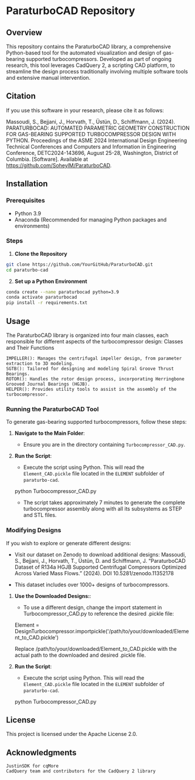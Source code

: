 # ParaturboCAD Repository

## Overview
This repository contains the ParaturboCAD library, a comprehensive Python-based tool for the automated visualization and design of gas-bearing supported turbocompressors. Developed as part of ongoing research, this tool leverages CadQuery 2, a scripting CAD platform, to streamline the design process traditionally involving multiple software tools and extensive manual intervention.

## Citation
If you use this software in your research, please cite it as follows:

Massoudi, S., Bejjani, J., Horvath, T., Üstün, D., Schiffmann, J. (2024). PARATURBOCAD: AUTOMATED PARAMETRIC GEOMETRY CONSTRUCTION FOR GAS-BEARING SUPPORTED TURBOCOMPRESSOR DESIGN WITH PYTHON. Proceedings of the ASME 2024 International Design Engineering Technical Conferences and Computers and Information in Engineering Conference, DETC2024-143696, August 25-28, Washington, District of Columbia. [Software]. Available at https://github.com/SoheylM/ParaturboCAD.

## Installation

### Prerequisites
- Python 3.9
- Anaconda (Recommended for managing Python packages and environments)

### Steps
1. **Clone the Repository**
```bash
git clone https://github.com/YourGitHub/ParaturboCAD.git
cd paraturbo-cad
```


2. **Set up a Python Environment**
```bash
conda create --name paraturbocad python=3.9
conda activate paraturbocad
pip install -r requirements.txt
```

## Usage

The ParaturboCAD library is organized into four main classes, each responsible for different aspects of the turbocompressor design:
Classes and Their Functions

    IMPELLER(): Manages the centrifugal impeller design, from parameter extraction to 3D modeling.
    SGTB(): Tailored for designing and modeling Spiral Groove Thrust Bearings.
    ROTOR(): Handles the rotor design process, incorporating Herringbone Grooved Journal Bearings (HGJB).
    HELPER(): Provides utility tools to assist in the assembly of the turbocompressor.

### Running the ParaturboCAD Tool
To generate gas-bearing supported turbocompressors, follow these steps:

1. **Navigate to the Main Folder**:
   - Ensure you are in the directory containing `Turbocompressor_CAD.py`.

2. **Run the Script**:
   - Execute the script using Python. This will read the `Element_CAD.pickle` file located in the `ELEMENT` subfolder of `paraturbo-cad`.

   python Turbocompressor_CAD.py

   - The script takes approximately 7 minutes to generate the complete turbocompressor assembly along with all its subsystems as STEP and STL files.

### Modifying Designs

If you wish to explore or generate different designs:

- Visit our dataset on Zenodo to download additional designs:
    Massoudi, S., Bejjani, J., Horvath, T., Üstün, D. and Schiffmann, J. “ParaturboCAD Dataset of R134a HGJB Supported Centrifugal Compressors Optimized Across Varied Mass Flows.” (2024). DOI 10.5281/zenodo.11352178

- This dataset includes over 1000+ designs of turbocompressors.


1. **Use the Downloaded Designs:**:
    - To use a different design, change the import statement in Turbocompressor_CAD.py to reference the desired .pickle file:

    Element = DesignTurbocompressor.importpickle('/path/to/your/downloaded/Element_to_CAD.pickle')

    Replace /path/to/your/downloaded/Element_to_CAD.pickle with the actual path to the downloaded and desired .pickle file.

2. **Run the Script**:
   - Execute the script using Python. This will read the `Element_CAD.pickle` file located in the `ELEMENT` subfolder of `paraturbo-cad`.

   python Turbocompressor_CAD.py



## License

This project is licensed under the Apache License 2.0.

## Acknowledgments

    JustinSDK for cqMore
    CadQuery team and contributors for the CadQuery 2 library




